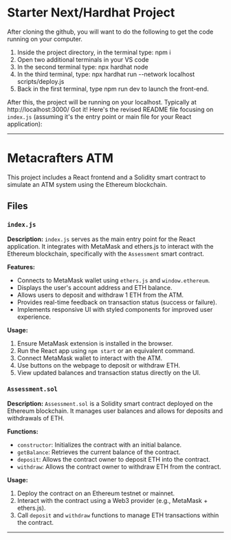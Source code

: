 # Starter Next/Hardhat Project

After cloning the github, you will want to do the following to get the code running on your computer.

1. Inside the project directory, in the terminal type: npm i
2. Open two additional terminals in your VS code
3. In the second terminal type: npx hardhat node
4. In the third terminal, type: npx hardhat run --network localhost scripts/deploy.js
5. Back in the first terminal, type npm run dev to launch the front-end.

After this, the project will be running on your localhost. 
Typically at http://localhost:3000/
Got it! Here's the revised README file focusing on `index.js` (assuming it's the entry point or main file for your React application):

---

# Metacrafters ATM

This project includes a React frontend and a Solidity smart contract to simulate an ATM system using the Ethereum blockchain.

## Files

### `index.js`

**Description:**
`index.js` serves as the main entry point for the React application. It integrates with MetaMask and ethers.js to interact with the Ethereum blockchain, specifically with the `Assessment` smart contract.

**Features:**
- Connects to MetaMask wallet using `ethers.js` and `window.ethereum`.
- Displays the user's account address and ETH balance.
- Allows users to deposit and withdraw 1 ETH from the ATM.
- Provides real-time feedback on transaction status (success or failure).
- Implements responsive UI with styled components for improved user experience.

**Usage:**
1. Ensure MetaMask extension is installed in the browser.
2. Run the React app using `npm start` or an equivalent command.
3. Connect MetaMask wallet to interact with the ATM.
4. Use buttons on the webpage to deposit or withdraw ETH.
5. View updated balances and transaction status directly on the UI.

### `Assessment.sol`

**Description:**
`Assessment.sol` is a Solidity smart contract deployed on the Ethereum blockchain. It manages user balances and allows for deposits and withdrawals of ETH.

**Functions:**
- `constructor`: Initializes the contract with an initial balance.
- `getBalance`: Retrieves the current balance of the contract.
- `deposit`: Allows the contract owner to deposit ETH into the contract.
- `withdraw`: Allows the contract owner to withdraw ETH from the contract.

**Usage:**
1. Deploy the contract on an Ethereum testnet or mainnet.
2. Interact with the contract using a Web3 provider (e.g., MetaMask + ethers.js).
3. Call `deposit` and `withdraw` functions to manage ETH transactions within the contract.

---
